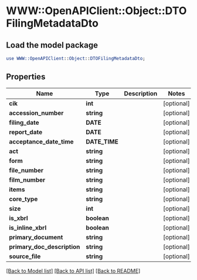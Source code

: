 # WWW::OpenAPIClient::Object::DTOFilingMetadataDto

## Load the model package
```perl
use WWW::OpenAPIClient::Object::DTOFilingMetadataDto;
```

## Properties
Name | Type | Description | Notes
------------ | ------------- | ------------- | -------------
**cik** | **int** |  | [optional] 
**accession_number** | **string** |  | [optional] 
**filing_date** | **DATE** |  | [optional] 
**report_date** | **DATE** |  | [optional] 
**acceptance_date_time** | **DATE_TIME** |  | [optional] 
**act** | **string** |  | [optional] 
**form** | **string** |  | [optional] 
**file_number** | **string** |  | [optional] 
**film_number** | **string** |  | [optional] 
**items** | **string** |  | [optional] 
**core_type** | **string** |  | [optional] 
**size** | **int** |  | [optional] 
**is_xbrl** | **boolean** |  | [optional] 
**is_inline_xbrl** | **boolean** |  | [optional] 
**primary_document** | **string** |  | [optional] 
**primary_doc_description** | **string** |  | [optional] 
**source_file** | **string** |  | [optional] 

[[Back to Model list]](../README.md#documentation-for-models) [[Back to API list]](../README.md#documentation-for-api-endpoints) [[Back to README]](../README.md)


